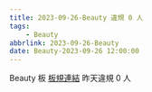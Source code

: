 ```yaml
---
title: 2023-09-26-Beauty 違規 0 人
tags:
    - Beauty
abbrlink: 2023-09-26-Beauty
date: Beauty-2023-09-26 12:00:00
---
```

Beauty 板 [板規連結](https://www.ptt.cc/bbs/Beauty/M.1630069980.A.84B.html)
昨天違規 0 人
